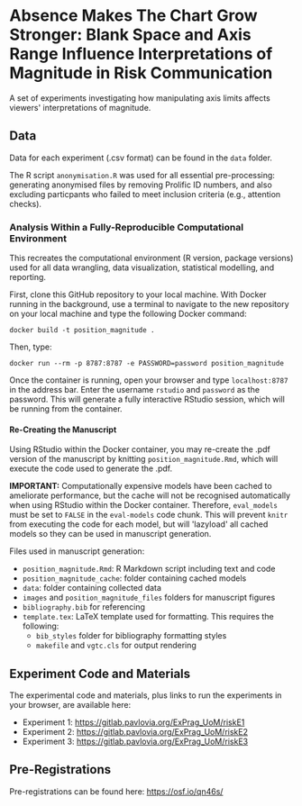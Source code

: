 # Absence Makes The Chart Grow Stronger: Blank Space and Axis Range Influence Interpretations of Magnitude in Risk Communication

A set of experiments investigating how manipulating axis limits affects viewers' interpretations of magnitude.

## Data

Data for each experiment (.csv format) can be found in the `data` folder. 

The R script `anonymisation.R` was used for all essential pre-processing: generating anonymised files by removing Prolific ID numbers, and also excluding particpants who failed to meet inclusion criteria (e.g., attention checks). 

### Analysis Within a Fully-Reproducible Computational Environment

This recreates the computational environment (R version, package versions) used for all data wrangling, data visualization, statistical modelling, and reporting. 

First, clone this GitHub repository to your local machine. With Docker running in the background, use a terminal to navigate to the new repository on your local machine and type the following Docker command:

`docker build -t position_magnitude .`

Then, type:

`docker run --rm -p 8787:8787 -e PASSWORD=password position_magnitude`

Once the container is running, open your browser and type `localhost:8787` in the address bar. Enter the username `rstudio` and `password` as the password. This will generate a fully interactive RStudio session, which will be running from the container.

#### Re-Creating the Manuscript

Using RStudio within the Docker container, you may re-create the .pdf version of the manuscript by knitting `position_magnitude.Rmd`, which will execute the code used to generate the .pdf. 

**IMPORTANT:** Computationally expensive models have been cached to ameliorate performance, but the cache will not be recognised automatically when using RStudio within the Docker container. Therefore, `eval_models` must be set to `FALSE` in the `eval-models` code chunk. This will prevent `knitr` from executing the code for each model, but will 'lazyload' all cached models so they can be used in manuscript generation.

Files used in manuscript generation:

- `position_magnitude.Rmd`: R Markdown script including text and code
- `position_magnitude_cache`: folder containing cached models
- `data`: folder containing collected data
- `images` and `position_magnitude_files` folders for manuscript figures 
- `bibliography.bib` for referencing
- `template.tex`: LaTeX template used for formatting. This requires the following:
  + `bib_styles` folder for bibliography formatting styles
  + `makefile` and `vgtc.cls` for output rendering

## Experiment Code and Materials

The experimental code and materials, plus links to run the experiments in your browser, are available here:

- Experiment 1: https://gitlab.pavlovia.org/ExPrag_UoM/riskE1
- Experiment 2: https://gitlab.pavlovia.org/ExPrag_UoM/riskE2
- Experiment 3: https://gitlab.pavlovia.org/ExPrag_UoM/riskE3

## Pre-Registrations

Pre-registrations can be found here: https://osf.io/qn46s/
